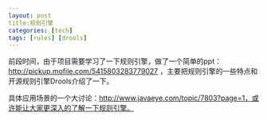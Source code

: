 ```yaml
---
layout: post
title:规则引擎
categories: [tech]
tags: [rules] [drools]
---
```


前段时间，由于项目需要学习了一下规则引擎，做了一个简单的ppt： http://pickup.mofile.com/5415803283779027 ，主要把规则引擎的一些特点和开源规则引擎Drools介绍了一下。

具体应用场景的一个大讨论：http://www.javaeye.com/topic/7803?page=1，或许能让大家更深入的了解一下规则引擎。